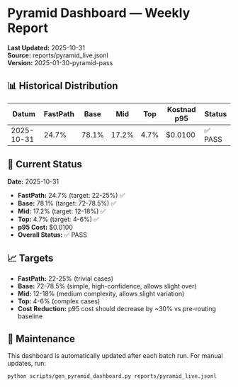 # Pyramid Dashboard — Weekly Report

**Last Updated:** 2025-10-31  
**Source:** reports/pyramid_live.jsonl  
**Version:** 2025-01-30-pyramid-pass

## 📊 Historical Distribution

| Datum | FastPath | Base | Mid | Top | Kostnad p95 | Status |
|-------|----------|------|-----|-----|-------------|--------|
| 2025-10-31 | 24.7% | 78.1% | 17.2% | 4.7% | $0.0100 | ✅ PASS |

## 🎯 Current Status

**Date:** 2025-10-31
- **FastPath:** 24.7% (target: 22-25%) ✅
- **Base:** 78.1% (target: 72-78.5%) ✅
- **Mid:** 17.2% (target: 12-18%) ✅
- **Top:** 4.7% (target: 4-6%) ✅
- **p95 Cost:** $0.0100
- **Overall Status:** ✅ PASS

## 📈 Targets

- **FastPath:** 22-25% (trivial cases)
- **Base:** 72-78.5% (simple, high-confidence, allows slight over)
- **Mid:** 12-18% (medium complexity, allows slight variation)
- **Top:** 4-6% (complex cases)
- **Cost Reduction:** p95 cost should decrease by ~30% vs pre-routing baseline

## 🔄 Maintenance

This dashboard is automatically updated after each batch run.
For manual updates, run:
```bash
python scripts/gen_pyramid_dashboard.py reports/pyramid_live.jsonl
```

